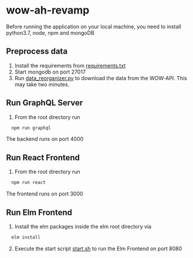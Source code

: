 # wow-ah-revamp

Before running the application on your local machine, you need to install python3.7, node, npm and mongoDB

## Preprocess data

1. Install the requirements from [requirements.txt](https://github.com/oscheller1/wow-ah-revamp/blob/master/backend/wowapi_preprocessor/requirements.txt)
2. Start mongodb on port 27017
2. Run [data_reorganizer.py](https://github.com/oscheller1/wow-ah-revamp/blob/master/backend/wowapi_preprocessor/data_reorganizer.py) to download the data from the WOW-API. This may take two minutes.

## Run GraphQL Server
1. From the root directory run 
```bash 
  npm run graphql
```
The backend runs on port 4000

## Run React Frontend
1. From the root directory run 
```bash
  npm run react
  ```
The frontend runs on port 3000

## Run Elm Frontend
1. Install the elm packages inside the elm root directory via
```bash
  elm install
```
2. Execute the start script [start.sh](https://github.com/oscheller1/wow-ah-revamp/blob/master/frontend/elm/start.sh) to run the Elm Frontend on port 8080


